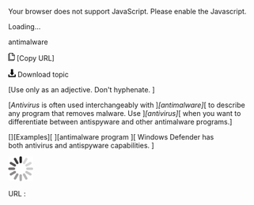 Your browser does not support JavaScript. Please enable the Javascript.

Loading...

antimalware

![Copy URL](antimalware_files/Copy.png) [Copy URL]

![Download](antimalware_files/Download.png)
Download topic

[Use only as an adjective. Don't hyphenate. ]

[*Antivirus* is often used interchangeably with ]*[antimalware]*[ to describe any program that removes malware. Use ]*[antivirus]*[ when you want to differentiate between antispyware and other antimalware programs.]

[][Examples][
][antimalware program ][
Windows Defender has both antivirus and antispyware capabilities. ]

![In progress](antimalware_files/activity-large.gif)

URL :


